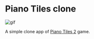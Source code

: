 # Piano Tiles clone

![gif](https://raw.githubusercontent.com/MarcinusX/piano_tiles/master/screenshot.gif)

A simple clone app of [Piano Tiles 2](https://play.google.com/store/apps/details?id=com.cmplay.tiles2&hl=en) game.

